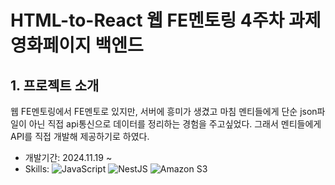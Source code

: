 # HTML-to-React 웹 FE멘토링 4주차 과제 영화페이지 백엔드

## 1. 프로젝트 소개
웹 FE멘토링에서 FE멘토로 있지만, 서버에 흥미가 생겼고 마침 멘티들에게 단순 json파일이 아닌 직접 api통신으로 데이터를 정리하는 경험을 주고싶었다.
그래서 멘티들에게 API를 직접 개발해 제공하기로 하였다.
- 개발기간: 2024.11.19 ~ 
- Skills:
![JavaScript](https://img.shields.io/badge/javascript-%23323330.svg?style=for-the-badge&logo=javascript&logoColor=%23F7DF1E)
![NestJS](https://img.shields.io/badge/nestjs-%23E0234E.svg?style=for-the-badge&logo=nestjs&logoColor=white)
![Amazon S3](https://img.shields.io/badge/Amazon%20S3-FF9900?style=for-the-badge&logo=amazons3&logoColor=white)

### 
